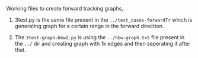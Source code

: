 Working files to create forward tracking graphs,

1. 3test.py is the same file present in the `../test_cases-forwardTr` which is generating graph for a certain range in the forward direction.

2. The `3test-graph-hbw2.py` is using the `../hbw-graph.txt` file present in the `../` dir and creating graph with 1k edges and then seperating it after that.

